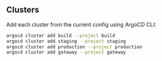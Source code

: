 ## Clusters

Add each cluster from the current config using ArgoCD CLI:

```sh
argocd cluster add build --project build
argocd cluster add staging --project staging
argocd cluster add production --project production
argocd cluster add gateway --project gateway
```
